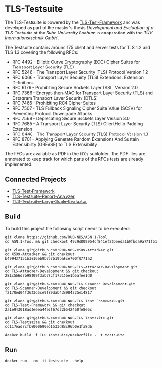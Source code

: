 # TLS-Testsuite

The TLS-Testsuite is powered by the [TLS-Test-Framework](https://github.com/RUB-NDS/TLS-Test-Framework) and was developed as part of the master's thesis *Development and Evaluation of a TLS-Testsuite* at the *Ruhr-University Bochum* in cooperation with the *TÜV Inormationstechnik GmbH*.

The Testsuite contains around 175 client and server tests for TLS 1.2 and TLS 1.3 covering the following RFCs:
* RFC 4492 - Elliptic Curve Cryptography (ECC) Cipher Suites for Transport Layer Security (TLS)
* RFC 5246 - The Transport Layer Security (TLS) Protocol Version 1.2
* RFC 6066 - Transport Layer Security (TLS) Extensions: Extension Definitions
* RFC 6176 - Prohibiting Secure Sockets Layer (SSL) Version 2.0
* RFC 7366 - Encrypt-then-MAC for Transport Layer Security (TLS) and Datagram Transport Layer Security (DTLS)
* RFC 7465 - Prohibiting RC4 Cipher Suites
* RFC 7507 - TLS Fallback Signaling Cipher Suite Value (SCSV) for Preventing Protocol Downgrade Attacks
* RFC 7568 - Deprecating Secure Sockets Layer Version 3.0
* RFC 7685 - A Transport Layer Security (TLS) ClientHello Padding Extension
* RFC 8446 - The Transport Layer Security (TLS) Protocol Version 1.3
* RFC 8701 - Applying Generate Random Extensions And Sustain Extensibility (GREASE) to TLS Extensibility

The RFCs are available as PDF in the `RFCs` subfolder. The PDF files are annotated to keep track for which parts of the RFCs tests are already implemented.

## Connected Projects
* [TLS-Test-Framework](https://github.com/RUB-NDS/TLS-Test-Framework)
* [TLS-Testsuite-Report-Analyzer](https://github.com/RUB-NDS/TLS-Testsuite-Report-Analyzer)
* [TLS-Testsuite-Large-Scale-Evaluator](https://github.com/RUB-NDS/TLS-Testsuite-Large-Scale-Evaluator)

## Build
To build this project the following script needs to be executed:
```shell
git clone https://github.com/RUB-NDS/ASN.1-Tool
cd ASN.1-Tool && git checkout 49c9d809954cf841ef21beeda1b0fbda9a771f51 

git clone git@github.com:RUB-NDS/X509-Attacker.git
cd X509-Attacker && git checkout b499437151b3616eb9b767b19ba6ce700f0771a2

git clone git@github.com:RUB-NDS/TLS-Attacker-Development.git
cd TLS-Attacker-Development && git checkout 281c566d7b98809f3ab72cf17315be1b5afee1d0

git clone git@github.com:RUB-NDS/TLS-Scanner-Development.git
cd TLS-Scanner-Development && git checkout f2170ed04f3623d5ce9f89dab43d984225e14817

git clone git@github.com:RUB-NDS/TLS-Test-Framework.git
cd TLS-Test-Framework && git checkout 2a1e943018ad3eeea44e3f67d22b542460fe8e6c

git clone git@github.com:RUB-NDS/TLS-Testsuite.git
cd TLS-Testsuite && git checkout cc117ead7cfb6000690eb1533d8dc96b0e1fa8db

docker build -f TLS-Testsuite/Dockerfile . -t testsuite
```

## Run
```
docker run --rm -it testsuite --help
```

